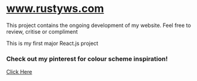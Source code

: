 # www.rustyws.com
This project contains the ongoing development of my website.
Feel free to review, critise or compliment

This is my first major React.js project

### Check out my pinterest for colour scheme inspiration!
[Click Here](https://uk.pinterest.com/rustywebservices/)
